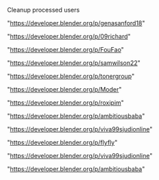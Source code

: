 Cleanup processed users

"https://developer.blender.org/p/genasanford18"

"https://developer.blender.org/p/09richard"

"https://developer.blender.org/p/FouFao"

"https://developer.blender.org/p/samwilson22"

"https://developer.blender.org/p/tonergroup"

"https://developer.blender.org/p/Moder"

"https://developer.blender.org/p/roxipim"

"https://developer.blender.org/p/ambitiousbaba"

"https://developer.blender.org/p/viva99sjudionline"

 
"https://developer.blender.org/p/flyfly"


"https://developer.blender.org/p/viva99sjudionline"


"https://developer.blender.org/p/ambitiousbaba"


 
